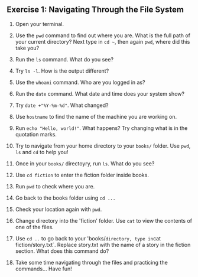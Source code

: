 ## Exercise 1: Navigating Through the File System

1. Open your terminal.

2. Use the `pwd` command to find out where you are. What is the full path of your current directory? Next type in `cd ~`, then again `pwd`, where did this take you?

3. Run the `ls` command. What do you see?

3. Try `ls -l`. How is the output different?

4. Use the `whoami` command. Who are you logged in as?

5. Run the `date` command. What date and time does your system show?

6. Try `date +"%Y-%m-%d"`. What changed?

7. Use `hostname` to find the name of the machine you are working on.

8. Run `echo "Hello, world!"`. What happens? Try changing what is in the quotation marks. 

9. Try to navigate from your home directory to your `books/` folder. Use `pwd`, `ls` and `cd` to help you! 

10. Once in your `books/` directoyry, run `ls`. What do you see?

11. Use `cd fiction` to enter the fiction folder inside books.

12. Run `pwd` to check where you are.

13. Go back to the books folder using `cd ...`

14. Check your location again with `pwd`.

15. Change directory into the 'fiction' folder. Use `cat` to view the contents of one of the files. 

16. Use `cd ..` to go back to your 'books/` directory, type in `cat fiction/story.txt`. Replace story.txt with the name of a story in the fiction section. What does this command do?

17. Take some time navigating through the files and practicing the commands... Have fun! 
